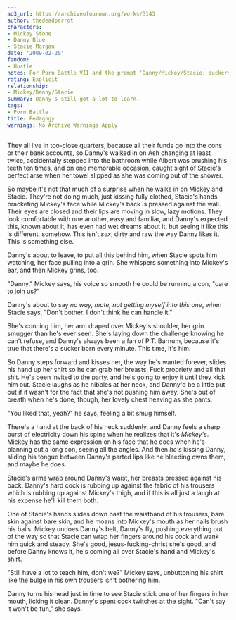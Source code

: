 ```yaml
---
ao3_url: https://archiveofourown.org/works/3143
author: thedeadparrot
characters:
- Mickey Stone
- Danny Blue
- Stacie Morgan
date: '2009-02-20'
fandom:
- Hustle
notes: For Porn Battle VII and the prompt 'Danny/Mickey/Stacie, suckers'.
rating: Explicit
relationship:
- Mickey/Danny/Stacie
summary: Danny's still got a lot to learn.
tags:
- Porn Battle
title: Pedagogy
warnings: No Archive Warnings Apply
---
```


They all live in too\-close quarters, because all their funds go into the cons or their bank accounts, so Danny's walked in on Ash changing at least twice, accidentally stepped into the bathroom while Albert was brushing his teeth ten times, and on one memorable occasion, caught sight of Stacie's perfect arse when her towel slipped as she was coming out of the shower.

So maybe it's not that much of a surprise when he walks in on Mickey and Stacie. They're not doing much, just kissing fully clothed, Stacie's hands bracketing Mickey's face while Mickey's back is pressed against the wall. Their eyes are closed and their lips are moving in slow, lazy motions. They look comfortable with one another, easy and familiar, and Danny's expected this, known about it, has even had wet dreams about it, but seeing it like this is different, somehow. This isn't *sex*, dirty and raw the way Danny likes it. This is something else.

Danny's about to leave, to put all this behind him, when Stacie spots him watching, her face pulling into a grin. She whispers something into Mickey's ear, and then Mickey grins, too.

"Danny," Mickey says, his voice so smooth he could be running a con, "care to join us?"

Danny's about to say *no way, mate, not getting myself into this one*, when Stacie says, "Don't bother. I don't think he can handle it."

She's conning him, her arm draped over Mickey's shoulder, her grin smugger than he's ever seen. She's laying down the challenge knowing he can't refuse, and Danny's always been a fan of P.T. Barnum, because it's true that there's a sucker born every minute. This time, it's him.

So Danny steps forward and kisses her, the way he's wanted forever, slides his hand up her shirt so he can grab her breasts. Fuck propriety and all that shit. He's been invited to the party, and he's going to enjoy it until they kick him out. Stacie laughs as he nibbles at her neck, and Danny'd be a little put out if it wasn't for the fact that she's not pushing him away. She's out of breath when he's done, though, her lovely chest heaving as she pants.

"You liked that, yeah?" he says, feeling a bit smug himself.

There's a hand at the back of his neck suddenly, and Danny feels a sharp burst of electricity down his spine when he realizes that it's *Mickey's*. Mickey has the same expression on his face that he does when he's planning out a long con, seeing all the angles. And then *he's* kissing Danny, sliding his tongue between Danny's parted lips like he bleeding owns them, and maybe he does.

Stacie's arms wrap around Danny's waist, her breasts pressed against his back. Danny's hard cock is rubbing up against the fabric of his trousers which is rubbing up against Mickey's thigh, and if this is all just a laugh at his expense he'll kill them both.

One of Stacie's hands slides down past the waistband of his trousers, bare skin against bare skin, and he moans into Mickey's mouth as her nails brush his balls. Mickey undoes Danny's belt, Danny's fly, pushing everything out of the way so that Stacie can wrap her fingers around his cock and wank him quick and steady. She's good, jesus\-fucking\-christ she's good, and before Danny knows it, he's coming all over Stacie's hand and Mickey's shirt.

"Still have a lot to teach him, don't we?" Mickey says, unbuttoning his shirt like the bulge in his own trousers isn't bothering him.

Danny turns his head just in time to see Stacie stick one of her fingers in her mouth, licking it clean. Danny's spent cock twitches at the sight. "Can't say it won't be fun," she says.